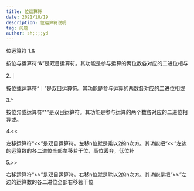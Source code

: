 ```yaml
---
title: 位运算符
date: 2021/10/19
description: 位运算符说明
tag: 问题
author: sh;;;;yd
---
```


位运算符
1.&

   按位与运算符“&”是双目运算符。其功能是参与运算的两位数各对应的二进位相与

2.｜

   按位或运算符“｜”是双目运算符。其功能是参与运算的两数各对应的二进位相或

3.^

   按位异或运算符“^”是双目运算符。其功能是参与运算的两个数各对应的二进位相异或。

4.<<

   左移运算符“<<”是双目运算符。左移n位就是乘以2的n次方。其功能把“<<”左边的运算数的各二进位全部左移若干位，高位丢弃，低位补

5.\>>

   右移运算符“>>”是双目运算符。右移n位就是除以2的n次方。其功能是把“>>”左边的运算数的各二进位全部右移若干位
